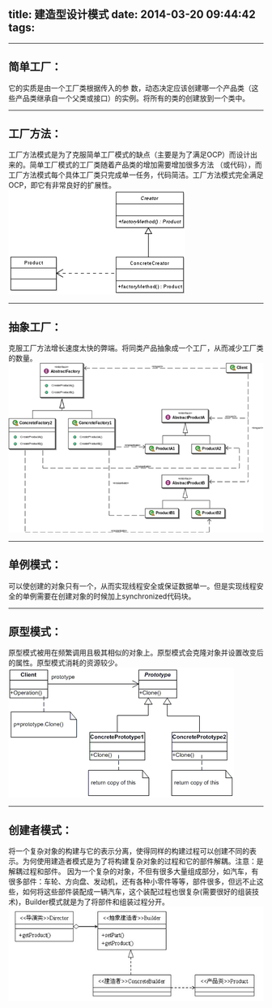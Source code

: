 ﻿title: 建造型设计模式
date: 2014-03-20 09:44:42
tags:
---

-----
## 简单工厂：

它的实质是由一个工厂类根据传入的参 数，动态决定应该创建哪一个产品类（这些产品类继承自一个父类或接口）的实例。将所有的类的创建放到一个类中。

-----
## 工厂方法：

工厂方法模式是为了克服简单工厂模式的缺点（主要是为了满足OCP）而设计出来的。简单工厂模式的工厂类随着产品类的增加需要增加很多方法 （或代码），而工厂方法模式每个具体工厂类只完成单一任务，代码简洁。工厂方法模式完全满足OCP，即它有非常良好的扩展性。
![](/imgs/dsign_pattern1_1.png)

----
## 抽象工厂：

克服工厂方法增长速度太快的弊端。将同类产品抽象成一个工厂，从而减少工厂类的数量。
![](/imgs/cxgc.jpg)

-----
## 单例模式：

可以使创建的对象只有一个，从而实现线程安全或保证数据单一。但是实现线程安全的单例需要在创建对象的时候加上synchronized代码块。

-----
## 原型模式：
原型模式被用在频繁调用且极其相似的对象上。原型模式会克隆对象并设置改变后的属性。原型模式消耗的资源较少。
![](/imgs/yxms.png)

-----
## 创建者模式：
将一个复杂对象的构建与它的表示分离，使得同样的构建过程可以创建不同的表示。为何使用建造者模式是为了将构建复杂对象的过程和它的部件解耦。注意：是解耦过程和部件。
因为一个复杂的对象，不但有很多大量组成部分，如汽车，有很多部件：车轮、方向盘、发动机，还有各种小零件等等，部件很多，但远不止这些，如何将这些部件装配成一辆汽车，这个装配过程也很复杂(需要很好的组装技术)，Builder模式就是为了将部件和组装过程分开。
![](/imgs/cjz.png)

